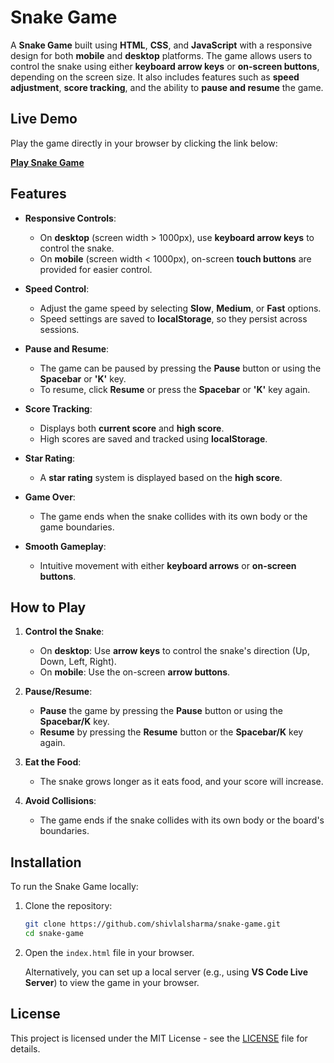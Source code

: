 # Snake Game

A **Snake Game** built using **HTML**, **CSS**, and **JavaScript** with a responsive design for both **mobile** and **desktop** platforms. The game allows users to control the snake using either **keyboard arrow keys** or **on-screen buttons**, depending on the screen size. It also includes features such as **speed adjustment**, **score tracking**, and the ability to **pause and resume** the game.

## Live Demo

Play the game directly in your browser by clicking the link below:

<a href="https://snakegame03.netlify.app" target="_blank"><strong>Play Snake Game</strong></a>

## Features

- **Responsive Controls**:
  - On **desktop** (screen width > 1000px), use **keyboard arrow keys** to control the snake.
  - On **mobile** (screen width < 1000px), on-screen **touch buttons** are provided for easier control.

- **Speed Control**:
  - Adjust the game speed by selecting **Slow**, **Medium**, or **Fast** options.
  - Speed settings are saved to **localStorage**, so they persist across sessions.

- **Pause and Resume**:
  - The game can be paused by pressing the **Pause** button or using the **Spacebar** or **'K'** key.
  - To resume, click **Resume** or press the **Spacebar** or **'K'** key again.

- **Score Tracking**:
  - Displays both **current score** and **high score**.
  - High scores are saved and tracked using **localStorage**.

- **Star Rating**:
  - A **star rating** system is displayed based on the **high score**.

- **Game Over**:
  - The game ends when the snake collides with its own body or the game boundaries.

- **Smooth Gameplay**:
  - Intuitive movement with either **keyboard arrows** or **on-screen buttons**.

## How to Play

1. **Control the Snake**:
   - On **desktop**: Use **arrow keys** to control the snake's direction (Up, Down, Left, Right).
   - On **mobile**: Use the on-screen **arrow buttons**.

2. **Pause/Resume**: 
   - **Pause** the game by pressing the **Pause** button or using the **Spacebar/K** key.
   - **Resume** by pressing the **Resume** button or the **Spacebar/K** key again.

3. **Eat the Food**: 
   - The snake grows longer as it eats food, and your score will increase.

4. **Avoid Collisions**:
   - The game ends if the snake collides with its own body or the board's boundaries.

## Installation

To run the Snake Game locally:

1. Clone the repository:
    ```bash
    git clone https://github.com/shivlalsharma/snake-game.git
    cd snake-game
    ```

2. Open the `index.html` file in your browser.

   Alternatively, you can set up a local server (e.g., using **VS Code Live Server**) to view the game in your browser.

## License

This project is licensed under the MIT License - see the [LICENSE](LICENSE) file for details.